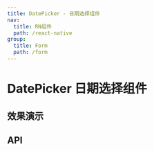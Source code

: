 ```yaml
---
title: DatePicker - 日期选择组件
nav:
  title: RN组件
  path: /react-native
group:
  title: Form
  path: /form
---
```


# DatePicker 日期选择组件

## 效果演示

## API
